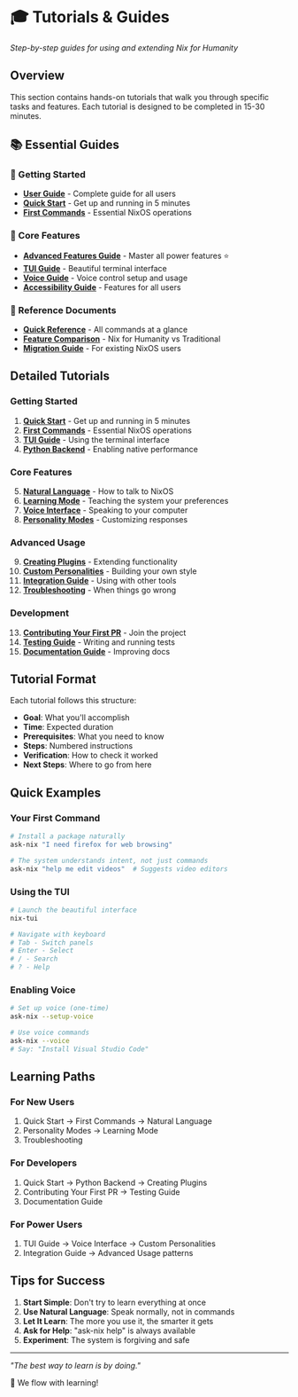 # 🎓 Tutorials & Guides

*Step-by-step guides for using and extending Nix for Humanity*

## Overview

This section contains hands-on tutorials that walk you through specific tasks and features. Each tutorial is designed to be completed in 15-30 minutes.

## 📚 Essential Guides

### 🚀 Getting Started
- **[User Guide](./USER_GUIDE.md)** - Complete guide for all users
- **[Quick Start](./01-QUICK-START.md)** - Get up and running in 5 minutes
- **[First Commands](./02-FIRST-COMMANDS.md)** - Essential NixOS operations

### 🎯 Core Features
- **[Advanced Features Guide](./ADVANCED_FEATURES.md)** - Master all power features ⭐
- **[TUI Guide](./TUI_GUIDE.md)** - Beautiful terminal interface
- **[Voice Guide](./VOICE_GUIDE.md)** - Voice control setup and usage
- **[Accessibility Guide](./ACCESSIBILITY_GUIDE.md)** - Features for all users

### 📖 Reference Documents
- **[Quick Reference](../QUICK_REFERENCE.md)** - All commands at a glance
- **[Feature Comparison](../FEATURE_COMPARISON.md)** - Nix for Humanity vs Traditional
- **[Migration Guide](../MIGRATION_GUIDE.md)** - For existing NixOS users

## Detailed Tutorials

### Getting Started
1. **[Quick Start](./01-QUICK-START.md)** - Get up and running in 5 minutes
2. **[First Commands](./02-FIRST-COMMANDS.md)** - Essential NixOS operations
3. **[TUI Guide](./03-TUI-GUIDE.md)** - Using the terminal interface
4. **[Python Backend](./04-PYTHON-BACKEND.md)** - Enabling native performance

### Core Features
5. **[Natural Language](./05-NATURAL-LANGUAGE.md)** - How to talk to NixOS
6. **[Learning Mode](./06-LEARNING-MODE.md)** - Teaching the system your preferences
7. **[Voice Interface](./07-VOICE-INTERFACE.md)** - Speaking to your computer
8. **[Personality Modes](./08-PERSONALITY-MODES.md)** - Customizing responses

### Advanced Usage
9. **[Creating Plugins](./09-CREATING-PLUGINS.md)** - Extending functionality
10. **[Custom Personalities](./10-CUSTOM-PERSONALITIES.md)** - Building your own style
11. **[Integration Guide](./11-INTEGRATION-GUIDE.md)** - Using with other tools
12. **[Troubleshooting](./12-TROUBLESHOOTING.md)** - When things go wrong

### Development
13. **[Contributing Your First PR](./13-FIRST-PR.md)** - Join the project
14. **[Testing Guide](./14-TESTING-GUIDE.md)** - Writing and running tests
15. **[Documentation Guide](./15-DOCUMENTATION-GUIDE.md)** - Improving docs

## Tutorial Format

Each tutorial follows this structure:
- **Goal**: What you'll accomplish
- **Time**: Expected duration
- **Prerequisites**: What you need to know
- **Steps**: Numbered instructions
- **Verification**: How to check it worked
- **Next Steps**: Where to go from here

## Quick Examples

### Your First Command
```bash
# Install a package naturally
ask-nix "I need firefox for web browsing"

# The system understands intent, not just commands
ask-nix "help me edit videos"  # Suggests video editors
```

### Using the TUI
```bash
# Launch the beautiful interface
nix-tui

# Navigate with keyboard
# Tab - Switch panels
# Enter - Select
# / - Search
# ? - Help
```

### Enabling Voice
```bash
# Set up voice (one-time)
ask-nix --setup-voice

# Use voice commands
ask-nix --voice
# Say: "Install Visual Studio Code"
```

## Learning Paths

### For New Users
1. Quick Start → First Commands → Natural Language
2. Personality Modes → Learning Mode
3. Troubleshooting

### For Developers  
1. Quick Start → Python Backend → Creating Plugins
2. Contributing Your First PR → Testing Guide
3. Documentation Guide

### For Power Users
1. TUI Guide → Voice Interface → Custom Personalities
2. Integration Guide → Advanced Usage patterns

## Tips for Success

1. **Start Simple**: Don't try to learn everything at once
2. **Use Natural Language**: Speak normally, not in commands
3. **Let It Learn**: The more you use it, the smarter it gets
4. **Ask for Help**: "ask-nix help" is always available
5. **Experiment**: The system is forgiving and safe

---

*"The best way to learn is by doing."*

🌊 We flow with learning!